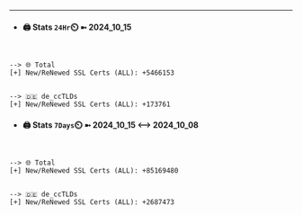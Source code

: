 

---
- #### 🖨️ **Stats** `24Hr`⏲️ ➼ 2024_10_15
```console


--> 🌐 Total
[+] New/ReNewed SSL Certs (ALL): +5466153


--> 🇩🇪 de_ccTLDs
[+] New/ReNewed SSL Certs (ALL): +173761

```

- #### 🖨️ **Stats** `7Days`⏲️ ➼ 2024_10_15 <--> 2024_10_08
```console


--> 🌐 Total
[+] New/ReNewed SSL Certs (ALL): +85169480


--> 🇩🇪 de_ccTLDs
[+] New/ReNewed SSL Certs (ALL): +2687473

```

